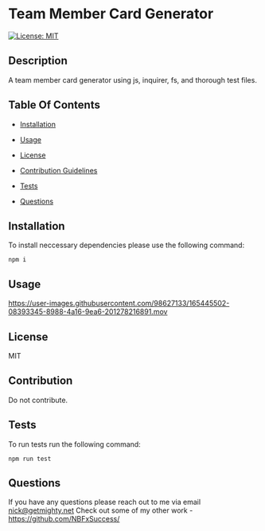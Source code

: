 # Team Member Card Generator

[![License: MIT](https://img.shields.io/badge/License-MIT-yellow.svg)](https://opensource.org/licenses/MIT)


## Description
    
A team member card generator using js, inquirer, fs, and thorough test files.
    
## Table Of Contents

* [Installation](#installation)

* [Usage](#usage)

* [License](#license)

* [Contribution Guidelines](#contribution)

* [Tests](#tests)

* [Questions](#questions)


## Installation
To install neccessary dependencies please use the following command:

```
npm i
```


## Usage
https://user-images.githubusercontent.com/98627133/165445502-08393345-8988-4a16-9ea6-201278216891.mov




## License
MIT

## Contribution
Do not contribute.


## Tests
To run tests run the following command:

```
npm run test
```


## Questions
If you have any questions please reach out to me via email nick@getmighty.net 
Check out some of my other work - https://github.com/NBFxSuccess/

